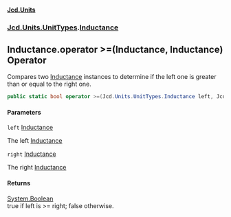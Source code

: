 #### [Jcd.Units](index.md 'index')
### [Jcd.Units.UnitTypes](Jcd.Units.UnitTypes.md 'Jcd.Units.UnitTypes').[Inductance](Jcd.Units.UnitTypes.Inductance.md 'Jcd.Units.UnitTypes.Inductance')

## Inductance.operator >=(Inductance, Inductance) Operator

Compares two [Inductance](Jcd.Units.UnitTypes.Inductance.md 'Jcd.Units.UnitTypes.Inductance') instances to determine if the left one is greater than or equal to the right one.

```csharp
public static bool operator >=(Jcd.Units.UnitTypes.Inductance left, Jcd.Units.UnitTypes.Inductance right);
```
#### Parameters

<a name='Jcd.Units.UnitTypes.Inductance.op_GreaterThanOrEqual(Jcd.Units.UnitTypes.Inductance,Jcd.Units.UnitTypes.Inductance).left'></a>

`left` [Inductance](Jcd.Units.UnitTypes.Inductance.md 'Jcd.Units.UnitTypes.Inductance')

The left [Inductance](Jcd.Units.UnitTypes.Inductance.md 'Jcd.Units.UnitTypes.Inductance')

<a name='Jcd.Units.UnitTypes.Inductance.op_GreaterThanOrEqual(Jcd.Units.UnitTypes.Inductance,Jcd.Units.UnitTypes.Inductance).right'></a>

`right` [Inductance](Jcd.Units.UnitTypes.Inductance.md 'Jcd.Units.UnitTypes.Inductance')

The right [Inductance](Jcd.Units.UnitTypes.Inductance.md 'Jcd.Units.UnitTypes.Inductance')

#### Returns
[System.Boolean](https://docs.microsoft.com/en-us/dotnet/api/System.Boolean 'System.Boolean')  
true if left is >= right; false otherwise.